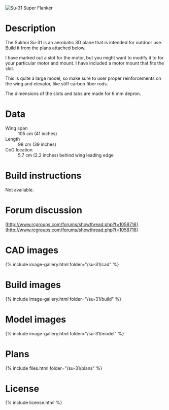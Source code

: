 ![Su-31 Super Flanker](./3766199154_f6900d128f_k.jpg)

# Description

The Sukhoi Su-31 is an aerobatic 3D plane that is intended for outdoor use. Build it from the plans attached below.

I have marked out a slot for the motor, but you might want to modify it to for your particular motor and mount. I have included a motor mount that fits the slot.

This is quite a large model, so make sure to user proper reinforcements on the wing and elevator, like stiff carbon fiber rods.

The dimensions of the slots and tabs are made for 6 mm depron.

# Data

<dl>
  <dt>Wing span</dt>
  <dd>105 cm (41 inches)</dd>
  <dt>Length</dt>
  <dd>98 cm (39 inches)</dd>
  <dt>CoG location</dt>
  <dd>5.7 cm (2.2 inches) behind wing leading edge</dd>
</dl>

# Build instructions

Not available.

# Forum discussion

[http://www.rcgroups.com/forums/showthread.php?t=1058716](http://www.rcgroups.com/forums/showthread.php?t=1058716)

# CAD images

{% include image-gallery.html folder="/su-31/cad" %}

# Build images

{% include image-gallery.html folder="/su-31/build" %}

# Model images

{% include image-gallery.html folder="/su-31/model" %}

# Plans

{% include files.html folder="/su-31/plans" %}

# License

{% include license.html %}
